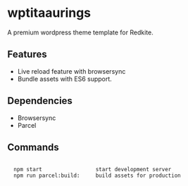 # wptitaaurings

A premium wordpress theme template for Redkite.

## Features

- Live reload feature with browsersync
- Bundle assets with ES6 support.

## Dependencies

- Browsersync
- Parcel

## Commands

<code>
  npm start                 start development server
  npm run parcel:build:     build assets for production
</code>
